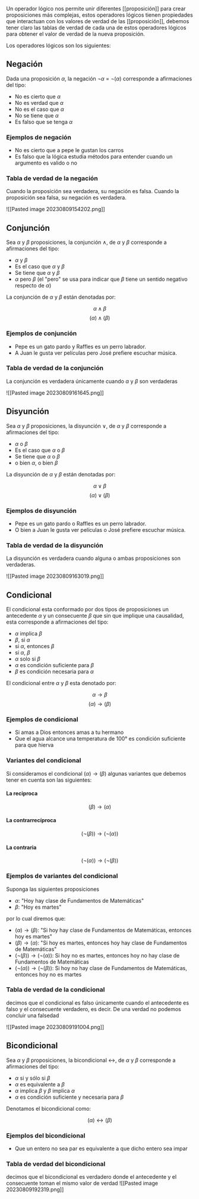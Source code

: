 Un operador lógico nos permite unir diferentes [[proposición]] para crear proposiciones más complejas, estos operadores lógicos tienen propiedades que interactuan con los valores de verdad de las [[proposición]], debemos tener claro las tablas de verdad de cada una de estos operadores lógicos para obtener el valor de verdad de la nueva proposición.

Los operadores lógicos son los siguientes: 
## Negación

Dada una proposición $\alpha$, la negación $\neg \alpha$ = $\neg (\alpha)$ corresponde a afirmaciones del tipo:

- No es cierto que $\alpha$
- No es verdad que $\alpha$
- No es el caso que $\alpha$
- No se tiene que $\alpha$
- Es falso que se tenga $\alpha$
### Ejemplos de negación

- No es cierto que a pepe le gustan los carros
- Es falso que la lógica estudia métodos para entender cuando un argumento es valido o no
### Tabla de verdad de la negación

Cuando la proposición sea verdadera, su negación es falsa. Cuando la proposición sea falsa, su negación es verdadera.


![[Pasted image 20230809154202.png]]
## Conjunción

Sea $\alpha$ y $\beta$ proposiciones, la conjunción $\wedge$, de $\alpha$  y $\beta$ corresponde a afirmaciones del tipo:

- $\alpha$ y $\beta$ 
- Es el caso que $\alpha$ y $\beta$
- Se tiene que $\alpha$ y $\beta$
- $\alpha$ pero $\beta$ (el "pero" se usa para indicar que $\beta$ tiene un sentido negativo respecto de $\alpha$)

La conjunción de $\alpha$ y $\beta$ están denotadas por:

$$
\alpha \wedge \beta
$$
$$
(\alpha) \wedge (\beta)
$$
### Ejemplos de conjunción

- Pepe es un gato pardo y Raffles es un perro labrador.
- A Juan le gusta ver películas pero José prefiere escuchar música.
### Tabla de verdad de la conjunción

La conjunción es verdadera únicamente cuando $\alpha$ y $\beta$ son verdaderas

![[Pasted image 20230809161645.png]]

## Disyunción

Sea $\alpha$ y $\beta$ proposiciones, la disyunción $\lor$, de $\alpha$  y $\beta$ corresponde a afirmaciones del tipo:

- $\alpha$ o $\beta$ 
- Es el caso que $\alpha$ o $\beta$
- Se tiene que $\alpha$ o $\beta$
- o bien $\alpha$,  o bien $\beta$

La disyunción de $\alpha$ y $\beta$ están denotadas por:

$$
\alpha \lor \beta
$$
$$
(\alpha) \lor (\beta)
$$
### Ejemplos de disyunción

- Pepe es un gato pardo o Raffles es un perro labrador.
- O bien a Juan le gusta ver películas o José prefiere escuchar música.
### Tabla de verdad de la disyunción

La disyunción es verdadera cuando alguna o ambas proposiciones son verdaderas.

![[Pasted image 20230809163019.png]]
## Condicional

El condicional esta conformado por dos tipos de proposiciones un antecedente $\alpha$ y un consecuente $\beta$  que sin que implique una causalidad, esta corresponde a afirmaciones del tipo:

- $\alpha$ implica $\beta$
- $\beta$, si $\alpha$
- si $\alpha$, entonces $\beta$
- si $\alpha$, $\beta$
- $\alpha$ solo si $\beta$
-  $\alpha$ es condición suficiente para $\beta$
- $\beta$ es condición necesaria para $\alpha$

El condicional entre $\alpha$ y $\beta$ esta denotado por:

$$
\alpha \rightarrow \beta
$$
$$
(\alpha) \rightarrow (\beta)
$$
### Ejemplos de condicional 

- Si amas a Dios entonces amas a tu hermano
- Que el agua alcance una temperatura de 100° es condición suficiente para que hierva

### Variantes del condicional

Si consideramos el condicional $(\alpha) \rightarrow (\beta)$ algunas variantes que debemos tener en cuenta son las siguientes:
#### La reciproca

$$
(\beta)\rightarrow (\alpha)
$$
#### La contrarrecíproca

$$
(\neg(\beta))\rightarrow (\neg(\alpha))
$$
#### La contraria

$$
(\neg(\alpha))\rightarrow (\neg(\beta))
$$
### Ejemplos de variantes del condicional

Suponga las siguientes proposiciones

- $\alpha$: "Hoy hay clase de Fundamentos de Matemáticas"
- $\beta$: "Hoy es martes"

por lo cual diremos que:

- $(\alpha) \rightarrow (\beta)$: "Si hoy hay clase de Fundamentos de Matemáticas, entonces hoy es martes"
- $(\beta)\rightarrow (\alpha)$: "Si hoy es martes, entonces hoy hay clase de Fundamentos de Matemáticas"
- $(\neg(\beta))\rightarrow (\neg(\alpha))$: Si hoy no es martes, entonces hoy no hay clase de Fundamentos de Matemáticas
- $(\neg(\alpha))\rightarrow (\neg(\beta))$: Si hoy no hay clase de Fundamentos de Matemáticas, entonces hoy no es martes

### Tabla de verdad de la condicional

decimos que el condicional es falso únicamente cuando el antecedente es falso y el consecuente verdadero, es decir. De una verdad no podemos concluir una falsedad

![[Pasted image 20230809191004.png]]

## Bicondicional

Sea $\alpha$ y $\beta$ proposiciones, la bicondicional $\leftrightarrow$, de $\alpha$  y $\beta$ corresponde a afirmaciones del tipo:

- $\alpha$ si y sólo si $\beta$
- $\alpha$ es equivalente a $\beta$
- $\alpha$ implica $\beta$ y $\beta$ implica $\alpha$
- $\alpha$ es condición suficiente y necesaria para $\beta$

Denotamos el bicondicional como:

$$
(\alpha) \leftrightarrow (\beta)
$$
### Ejemplos del bicondicional

- Que un entero no sea par es equivalente a que dicho entero sea impar
### Tabla de verdad del bicondicional

decimos que el bicondicional es verdadero donde el antecedente y el consecuente toman el mismo valor de verdad
![[Pasted image 20230809192319.png]]

